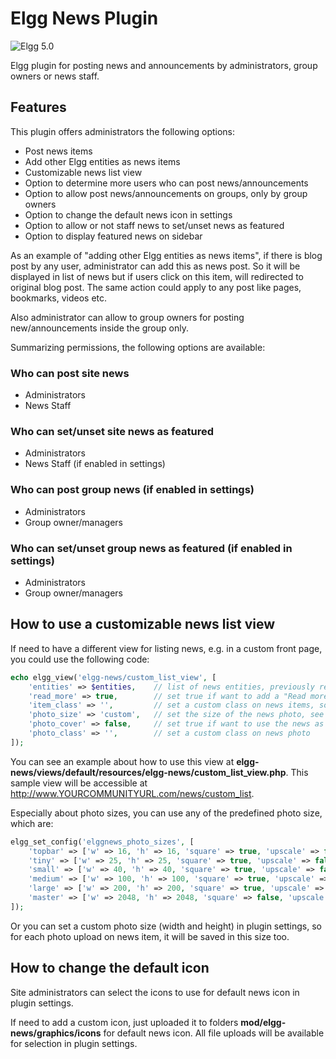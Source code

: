 # Elgg News Plugin

![Elgg 5.0](https://img.shields.io/badge/Elgg-5.0-orange.svg?style=flat-square)

Elgg plugin for posting news and announcements by administrators, group owners or news staff.

## Features

This plugin offers administrators the following options:

- Post news items
- Add other Elgg entities as news items
- Customizable news list view
- Option to determine more users who can post news/announcements
- Option to allow post news/announcements on groups, only by group owners
- Option to change the default news icon in settings
- Option to allow or not staff news to set/unset news as featured
- Option to display featured news on sidebar

As an example of "adding other Elgg entities as news items", if there is blog post by any user, administrator can add this as news post. So it will be displayed in list of news but if users click on this item, will redirected to original blog post. The same action could apply to any post like pages, bookmarks, videos etc. 

Also administrator can allow to group owners for posting new/announcements inside the group only.

Summarizing permissions, the following options are available:

### Who can post site news

- Administrators
- News Staff

### Who can set/unset site news as featured

- Administrators
- News Staff (if enabled in settings)

### Who can post group news (if enabled in settings)

- Administrators
- Group owner/managers

### Who can set/unset group news as featured (if enabled in settings)

- Administrators
- Group owner/managers

## How to use a customizable news list view

If need to have a different view for listing news, e.g. in a custom front page, you could use the following code:

```php
echo elgg_view('elgg-news/custom_list_view', [
    'entities' => $entities,    // list of news entities, previously retrieved
    'read_more' => true,        // set true if want to add a "Read more" link for each news item
    'item_class' => '',         // set a custom class on news items, so it could be customized through CSS
    'photo_size' => 'custom',   // set the size of the news photo, see more details below
    'photo_cover' => false,     // set true if want to use the news as cover image, otherwise it will be displayed inline with title and intro
    'photo_class' => '',        // set a custom class on news photo
]);
```

You can see an example about how to use this view at **elgg-news/views/default/resources/elgg-news/custom_list_view.php**. This sample view will be accessible at http://www.YOURCOMMUNITYURL.com/news/custom_list.

Especially about photo sizes, you can use any of the predefined photo size, which are:

```php
elgg_set_config('elggnews_photo_sizes', [
    'topbar' => ['w' => 16, 'h' => 16, 'square' => true, 'upscale' => false],
    'tiny' => ['w' => 25, 'h' => 25, 'square' => true, 'upscale' => false],
    'small' => ['w' => 40, 'h' => 40, 'square' => true, 'upscale' => false],
    'medium' => ['w' => 100, 'h' => 100, 'square' => true, 'upscale' => false],
    'large' => ['w' => 200, 'h' => 200, 'square' => true, 'upscale' => false],
    'master' => ['w' => 2048, 'h' => 2048, 'square' => false, 'upscale' => false],
]);
```

Or you can set a custom photo size (width and height) in plugin settings, so for each photo upload on news item, it will be saved in this size too.

## How to change the default icon

Site administrators can select the icons to use for default news icon in plugin settings.

If need to add a custom icon, just uploaded it to folders **mod/elgg-news/graphics/icons** for default news icon. All file uploads will be available for selection in plugin settings.
